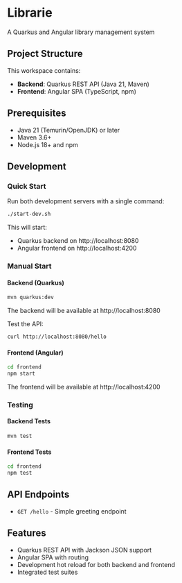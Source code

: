 # Librarie
A Quarkus and Angular library management system

## Project Structure

This workspace contains:
- **Backend**: Quarkus REST API (Java 21, Maven)
- **Frontend**: Angular SPA (TypeScript, npm)

## Prerequisites

- Java 21 (Temurin/OpenJDK) or later
- Maven 3.6+
- Node.js 18+ and npm

## Development

### Quick Start
Run both development servers with a single command:
```bash
./start-dev.sh
```

This will start:
- Quarkus backend on http://localhost:8080
- Angular frontend on http://localhost:4200

### Manual Start

#### Backend (Quarkus)
```bash
mvn quarkus:dev
```
The backend will be available at http://localhost:8080

Test the API:
```bash
curl http://localhost:8080/hello
```

#### Frontend (Angular)
```bash
cd frontend
npm start
```
The frontend will be available at http://localhost:4200

### Testing

#### Backend Tests
```bash
mvn test
```

#### Frontend Tests
```bash
cd frontend
npm test
```

## API Endpoints

- `GET /hello` - Simple greeting endpoint

## Features

- Quarkus REST API with Jackson JSON support
- Angular SPA with routing
- Development hot reload for both backend and frontend
- Integrated test suites
